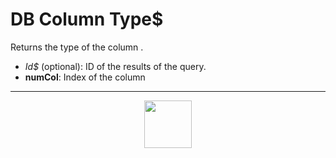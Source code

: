 # DB Column Type&dollar;
Returns the type of the column <numCol>.
- _Id&dollar;_ (optional): ID of the results of the query.
- **numCol**: Index of the column
---
<p align="center"><img valign="middle" width="76px" src="https://drive.google.com/uc?export=view&id=1c2KO0LJpvMS9X9CAGV6dOfciR7OWhdKA" /></p>